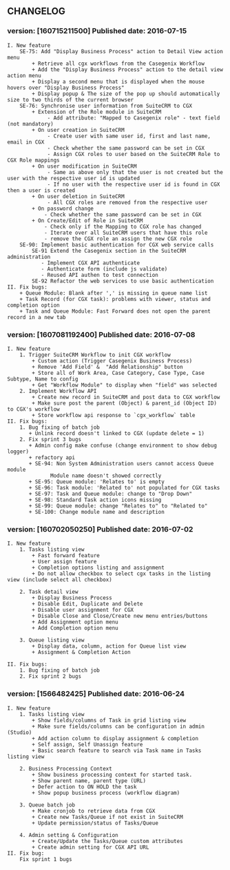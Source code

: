 ## CHANGELOG

### version: [160715211500] Published date: 2016-07-15
    I. New feature
        SE-75: Add "Display Business Process" action to Detail View action menu
            + Retrieve all cgx workflows from the Casegenix Workflow
            + Add the "Display Business Process" action to the detail view action menu
            + Display a second menu that is displayed when the mouse hovers over "Display Business Process"
            + Display popup & The size of the pop up should automatically size to two thirds of the current browser
        SE-76: Synchronise user information from SuiteCRM to CGX
            + Extension of the Role module in SuiteCRM
                 - Add attribute: "Mapped to Casegenix role" - text field (not mandatory)
            + On user creation in SuiteCRM
                 - Create user with same user id, first and last name, email in CGX
                 - Check whether the same password can be set in CGX
                 - Assign CGX roles to user based on the SuiteCRM Role to CGX Role mappings
            + On user modification in SuiteCRM
                 - Same as above only that the user is not created but the user with the respective user id is updated
                 - If no user with the respective user id is found in CGX then a user is created
            + On user deletion in SuiteCRM
                 - All CGX roles are removed from the respective user
            + On password change
                - Check whether the same password can be set in CGX
            + On Create/Edit of Role in SuiteCRM
                - Check only if the Mapping to CGX role has changed
                - Iterate over all SuiteCRM users that have this role
                - remove the CGX role an assign the new CGX role
        SE-90: Implement basic authentication for CGX web service calls
            SE-91 Extend the Casegenix section in the SuiteCRM administration
               - Implement CGX API authenticate
               - Authenticate form (include js validate)
               - Reused API authen to test connection
            SE-92 Refactor the web services to use basic authentication
    II. Fix bugs:
        + Queue Module: Blank after ',' is missing in queue name list
        + Task Record (for CGX task): problems with viewer, status and completion option
        + Task and Queue Module: Fast Forward does not open the parent record in a new tab
        
### version: [1607081192400] Published date: 2016-07-08
    I. New feature
        1. Trigger SuiteCRM Workflow to init CGX workflow
            + Custom action (Trigger Casegenix Business Process)
            + Remove 'Add Field' &  "Add Relationship" button
            + Store all of Work Area, Case Category, Case Type, Case Subtype, Name to config
            + Get "Workflow Module" to display when "field" was selected
        2. Implement Workflow API
            + Create new record in SuiteCRM and post data to CGX workflow
            + Make sure post the parent (Object) & parent_id (Object ID) to CGX's workflow
            + Store workflow api response to `cgx_workflow` table
    II. Fix bugs:
        1. Bug fixing of batch job
           + Unlink record doesn't linked to CGX (update delete = 1) 
        2. Fix sprint 3 bugs
           + Admin config make confuse (change environment to show debug logger)
           + refactory api
           + SE-94: Non System Administration users cannot access Queue module
                  Module name doesn't showed correctly
           + SE-95: Queue module: 'Relates to' is empty
           + SE-96: Task module: 'Related to' not populated for CGX tasks
           + SE-97: Task and Queue module: change to "Drop Down"
           + SE-98: Standard Task action icons missing
           + SE-99: Queue module: change "Relates to" to "Related to"
           + SE-100: Change module name and description

### version: [160702050250] Published date: 2016-07-02
    I. New feature
        1. Tasks listing view
            + Fast forward feature
            + User assign feature
            + Completion options listing and assignment
            + Do not allow checkbox to select cgx tasks in the listing view (include select all checkbox)

        2. Task detail view
            + Display Business Process
            + Disable Edit, Duplicate and Delete
            + Disable user assignment for CGX
            + Disable Close and Close/Create new menu entries/buttons
            + Add Assignment option menu
            + Add Completion option menu

        3. Queue listing view
            + Display data, column, action for Queue list view
            + Assignment & Completion Action

    II. Fix bugs:
        1. Bug fixing of batch job
        2. Fix sprint 2 bugs

### version: [1566482425] Published date: 2016-06-24
    I. New feature
        1. Tasks listing view
            + Show fields/columns of Task in grid listing view
            + Make sure fields/columns can be configuration in admin (Studio)
            + Add action column to display assignment & completion
            + Self assign, Self Unassign feature
            + Basic search feature to search via Task name in Tasks listing view

        2. Business Processing Context
            + Show business processing context for started task.
            + Show parent name, parent type (URL)
            + Defer action to ON HOLD the task
            + Show popup business process (workflow diagram)

        3. Queue batch job
            + Make cronjob to retrieve data from CGX
            + Create new Tasks/Queue if not exist in SuiteCRM
            + Update permission/status of Tasks/Queue

        4. Admin setting & Configuration
            + Create/Update the Tasks/Queue custom attributes
            + Create admin setting for CGX API URL
    II. Fix bug:
        Fix sprint 1 bugs

